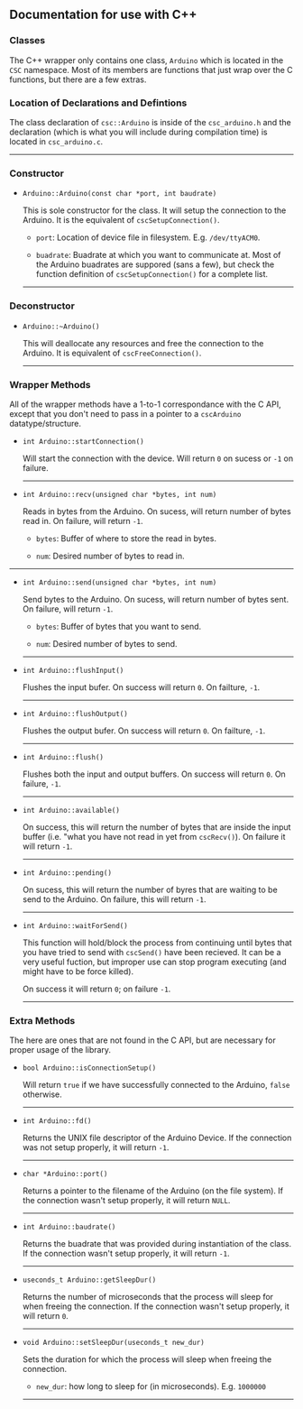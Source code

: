 Documentation for use with C++
------------------------------


### Classes

The C++ wrapper only contains one class, `Arduino` which is located in the `CSC`
namespace.  Most of its members are functions that just wrap over the C
functions, but there are a few extras.


### Location of Declarations and Defintions

The class declaration of `csc::Arduino` is inside of the `csc_arduino.h` and the
declaration (which is what you will include during compilation time) is located
in `csc_arduino.c`.

- - -


### Constructor

 * `Arduino::Arduino(const char *port, int baudrate)`

   This is sole constructor for the class.  It will setup the connection to the
   Arduino.  It is the equivalent of `cscSetupConnection()`.

    * `port`: Location of device file in filesystem.  E.g. `/dev/ttyACM0`.

    * `buadrate`: Buadrate at which you want to communicate at.  Most of the
       Arduino buadrates are suppored (sans a few), but check the function
       definition of `cscSetupConnection()` for a complete list.

   - - -


### Deconstructor

 * `Arduino::~Arduino()`

   This will deallocate any resources and free the connection to the Arduino.
   It is equivalent of `cscFreeConnection()`.

   - - -


### Wrapper Methods

All of the wrapper methods have a 1-to-1 correspondance with the C API, except
that you don't need to pass in a pointer to a `cscArduino` datatype/structure.

 * `int Arduino::startConnection()`

   Will start the connection with the device.  Will return `0` on sucess or `-1`
   on failure.

   - - -

 * `int Arduino::recv(unsigned char *bytes, int num)`
   
   Reads in bytes from the Arduino.  On sucess, will return number of bytes read
   in. On failure, will return `-1`.

    * `bytes`: Buffer of where to store the read in bytes.

    * `num`: Desired number of bytes to read in.

  - - -

 * `int Arduino::send(unsigned char *bytes, int num)`

   Send bytes to the Arduino.  On sucess, will return number of bytes sent. On
   failure, will return `-1`.

    * `bytes`: Buffer of bytes that you want to send.

    * `num`: Desired number of bytes to send.

   - - -

 * `int Arduino::flushInput()`

   Flushes the input bufer.  On success will return `0`.  On failture, `-1`.

   - - -

 * `int Arduino::flushOutput()`

   Flushes the output bufer.  On success will return `0`.  On failture, `-1`.

   - - -

 * `int Arduino::flush()`

   Flushes both the input and output buffers.  On success will return `0`.
   On failure, `-1`.

   - - -

 * `int Arduino::available()`

   On success, this will return the number of bytes that are inside the input
   buffer (i.e. "what you have not read in yet from `cscRecv()`).  On failure it
   will return `-1`.

   - - -

 * `int Arduino::pending()`

   On sucess, this will return the number of byres that are waiting to be send
   to the Arduino.  On failure, this will return `-1`.

   - - -

 * `int Arduino::waitForSend()`

   This function will hold/block the process from continuing until bytes that
   you have tried to send with `cscSend()` have been recieved.  It can be a very
   useful fuction, but improper use can stop program executing (and might have
   to be force killed).

   On success it will return `0`; on failure `-1`.

   - - -


### Extra Methods

The here are ones that are not found in the C API, but are necessary for proper
usage of the library.

 * `bool Arduino::isConnectionSetup()`

   Will return `true` if we have successfully connected to the Arduino, `false`
   otherwise.

   - - -
   
 * `int Arduino::fd()`

   Returns the UNIX file descriptor of the Arduino Device.  If the connection
   was not setup properly, it will return `-1`.

   - - -

 * `char *Arduino::port()`
   
   Returns a pointer to the filename of the Arduino (on the file system).  If
   the connection wasn't setup properly, it will return `NULL`.

   - - -

 * `int Arduino::baudrate()`

   Returns the buadrate that was provided during instantiation of the class.  If
   the connection wasn't setup properly, it will return `-1`.

   - - -

 * `useconds_t Arduino::getSleepDur()`

   Returns the number of microseconds that the process will sleep for when
   freeing the connection.  If the connection wasn't setup properly, it will
   return `0`.

   - - -

 * `void Arduino::setSleepDur(useconds_t new_dur)`

   Sets the duration for which the process will sleep when freeing the
   connection.

    * `new_dur`: how long to sleep for (in microseconds).  E.g. `1000000`

   - - -

